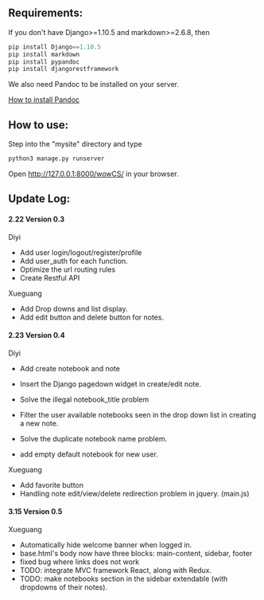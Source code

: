 ## Requirements:
If you don't have Django>=1.10.5 and markdown>=2.6.8, then

```python
pip install Django==1.10.5
pip install markdown
pip install pypandoc
pip install djangorestframework
```
We also need Pandoc to be installed on your server.

[How to install Pandoc](http://pandoc.org/installing.html)


## How to use:

Step into the "mysite" directory and type

```python
python3 manage.py runserver
```

Open http://127.0.0.1:8000/wowCS/ in your browser.







## Update Log:

#### 2.22 Version 0.3

Diyi

- Add user login/logout/register/profile
- Add user_auth for each function.
- Optimize the url routing rules
- Create Restful API

Xueguang

- Add Drop downs and list display.
- Add edit button and delete button for notes.

#### 2.23 Version 0.4

Diyi

- Add create notebook and note 

- Insert the Django pagedown widget in create/edit note.

- Solve the illegal notebook_title problem

- Filter the  user available notebooks seen in the drop down list in creating a new note.

- Solve the duplicate notebook name problem.

- add empty default notebook for new user.

Xueguang 

- Add favorite button
- Handling note edit/view/delete redirection problem in jquery. (main.js)

#### 3.15 Version 0.5

Xueguang 

- Automatically hide welcome banner when logged in.
- base.html's body now have three blocks: main-content, sidebar, footer
- fixed bug where links does not work
- TODO: integrate MVC framework React, along with Redux.
- TODO: make notebooks section in the sidebar extendable (with dropdowns of their notes). 
